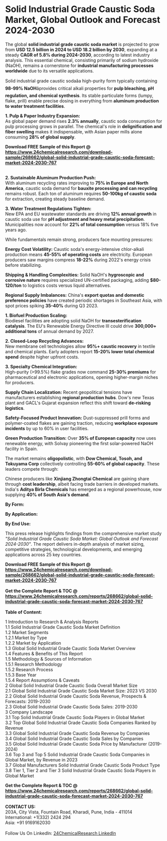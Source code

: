 <h1>Solid Industrial Grade Caustic Soda Market, Global Outlook and Forecast 2024-2030</h1><p>The global <strong>solid industrial grade caustic soda market</strong> is projected to grow from <strong>USD 12.5 billion in 2024 to USD 18.2 billion by 2030</strong>, expanding at a steady <strong>CAGR of 5.8% during 2024-2030</strong>, according to latest industry analysis. This essential chemical, consisting primarily of sodium hydroxide (NaOH), remains a cornerstone for <strong>industrial manufacturing processes worldwide</strong> due to its versatile applications.</p><p>Solid industrial grade caustic sodaâa high-purity form typically containing <strong>98-99% NaOH</strong>âprovides critical alkali properties for <strong>pulp bleaching, pH regulation, and chemical synthesis</strong>. Its stable particulate forms (lumpy, flake, prill) enable precise dosing in everything from <strong>aluminum production to water treatment facilities</strong>.</p><p><strong>1. Pulp &amp; Paper Industry Expansion:</strong><br>
As global paper demand rises <strong>2.3% annually</strong>, caustic soda consumption for pulp processing grows in parallel. The chemical's role in <strong>delignification and fiber swelling</strong> makes it indispensable, with Asian paper mills alone consuming <strong>28% of global supply</strong>.</p><div><b>Download FREE Sample of this Report @ 
            <a href="https://www.24chemicalresearch.com/download-sample/268662/global-solid-industrial-grade-caustic-soda-forecast-market-2024-2030-767">
            https://www.24chemicalresearch.com/download-sample/268662/global-solid-industrial-grade-caustic-soda-forecast-market-2024-2030-767</a></b></div><br><p><strong>2. Sustainable Aluminum Production Push:</strong><br>
With aluminum recycling rates improving to <strong>75% in Europe and North America</strong>, caustic soda demand for <strong>bauxite processing and can recycling</strong> remains robust. Each ton of aluminum requires <strong>50-100kg of caustic soda</strong> for extraction, creating steady baseline demand.</p><p><strong>3. Water Treatment Regulations Tighten:</strong><br>
New EPA and EU wastewater standards are driving <strong>12% annual growth</strong> in caustic soda use for <strong>pH adjustment and heavy metal precipitation</strong>. Municipalities now account for <strong>22% of total consumption</strong> versus 18% five years ago.</p><p>While fundamentals remain strong, producers face mounting pressures:</p><p><strong>Energy Cost Volatility:</strong> Caustic soda's energy-intensive chlor-alkali production means <strong>45-55% of operating costs</strong> are electricity. European producers saw margins compress <strong>18-22%</strong> during 2022's energy crisis before stabilizing.</p><p><strong>Shipping &amp; Handling Complexities:</strong> Solid NaOH's <strong>hygroscopic and corrosive nature</strong> requires specialized UN-certified packaging, adding <strong>$80-120/ton</strong> to logistics costs versus liquid alternatives.</p><p><strong>Regional Supply Imbalances:</strong> China's <strong>export quotas and domestic preference policies</strong> have created periodic shortages in Southeast Asia, with spot prices spiking <strong>35-40%</strong> during Q3 2023.</p><p><strong>1. Biofuel Production Scaling:</strong><br>
Biodiesel facilities are adopting solid NaOH for <strong>transesterification catalysis</strong>. The EU's Renewable Energy Directive III could drive <strong>300,000+ additional tons</strong> of annual demand by 2027.</p><p><strong>2. Closed-Loop Recycling Advances:</strong><br>
New membrane cell technologies allow <strong>95%+ caustic recovery</strong> in textile and chemical plants. Early adopters report <strong>15-20% lower total chemical spend</strong> despite higher upfront costs.</p><p><strong>3. Specialty Chemical Integration:</strong><br>
High-purity (&gt;99.5%) flake grades now command <strong>25-30% premiums</strong> for pharmaceutical and electronic applications, opening higher-margin niches for producers.</p><p><strong>Supply Chain Localization:</strong> Recent geopolitical tensions have manufacturers establishing <strong>regional production hubs</strong>. Dow's new Texas plant and GACL's Gujarat expansion reflect this shift toward <strong>de-risking logistics</strong>.</p><p><strong>Safety-Focused Product Innovation:</strong> Dust-suppressed prill forms and polymer-coated flakes are gaining traction, reducing <strong>workplace exposure incidents</strong> by up to 60% in user facilities.</p><p><strong>Green Production Transition:</strong> Over <strong>35% of European capacity</strong> now uses renewable energy, with Solvay pioneering the first solar-powered NaOH facility in Spain.</p><p>The market remains <strong>oligopolistic</strong>, with <strong>Dow Chemical, Tosoh, and Tokuyama Corp</strong> collectively controlling <strong>55-60% of global capacity</strong>. These leaders compete through:</p><p>Chinese producers like <strong>Xinjiang Zhongtai Chemical</strong> are gaining share through <strong>cost leadership</strong>, albeit facing trade barriers in developed markets. India's <strong>Aditya Birla Chemicals</strong> has emerged as a regional powerhouse, now supplying <strong>40% of South Asia's demand</strong>.</p><p><strong>By Form:</strong></p><p><strong>By Application:</strong></p><p><strong>By End Use:</strong></p><p>This press release highlights findings from the comprehensive market study <em>"Solid Industrial Grade Caustic Soda Market: Global Outlook and Forecast 2024-2030"</em>. The report delivers in-depth analysis of market sizing, competitive strategies, technological developments, and emerging applications across 25 key countries.</p><div><b>Download FREE Sample of this Report @ 
            <a href="https://www.24chemicalresearch.com/download-sample/268662/global-solid-industrial-grade-caustic-soda-forecast-market-2024-2030-767">
            https://www.24chemicalresearch.com/download-sample/268662/global-solid-industrial-grade-caustic-soda-forecast-market-2024-2030-767</a></b></div><br><div><b>Get the Complete Report & TOC @ 
            <a href="https://www.24chemicalresearch.com/reports/268662/global-solid-industrial-grade-caustic-soda-forecast-market-2024-2030-767">
            https://www.24chemicalresearch.com/reports/268662/global-solid-industrial-grade-caustic-soda-forecast-market-2024-2030-767</a></b></div><br>
            <b>Table of Content:</b><p>1 Introduction to Research & Analysis Reports<br />
    1.1 Solid Industrial Grade Caustic Soda Market Definition<br />
    1.2 Market Segments<br />
        1.2.1 Market by Type<br />
        1.2.2 Market by Application<br />
    1.3 Global Solid Industrial Grade Caustic Soda Market Overview<br />
    1.4 Features & Benefits of This Report<br />
    1.5 Methodology & Sources of Information<br />
        1.5.1 Research Methodology<br />
        1.5.2 Research Process<br />
        1.5.3 Base Year<br />
        1.5.4 Report Assumptions & Caveats<br />
2 Global Solid Industrial Grade Caustic Soda Overall Market Size<br />
    2.1 Global Solid Industrial Grade Caustic Soda Market Size: 2023 VS 2030<br />
    2.2 Global Solid Industrial Grade Caustic Soda Revenue, Prospects & Forecasts: 2019-2030<br />
    2.3 Global Solid Industrial Grade Caustic Soda Sales: 2019-2030<br />
3 Company Landscape<br />
    3.1 Top Solid Industrial Grade Caustic Soda Players in Global Market<br />
    3.2 Top Global Solid Industrial Grade Caustic Soda Companies Ranked by Revenue<br />
    3.3 Global Solid Industrial Grade Caustic Soda Revenue by Companies<br />
    3.4 Global Solid Industrial Grade Caustic Soda Sales by Companies<br />
    3.5 Global Solid Industrial Grade Caustic Soda Price by Manufacturer (2019-2024)<br />
    3.6 Top 3 and Top 5 Solid Industrial Grade Caustic Soda Companies in Global Market, by Revenue in 2023<br />
    3.7 Global Manufacturers Solid Industrial Grade Caustic Soda Product Type<br />
    3.8 Tier 1, Tier 2 and Tier 3 Solid Industrial Grade Caustic Soda Players in Global Market<br />
    </p><div><b>Get the Complete Report & TOC @ 
            <a href="https://www.24chemicalresearch.com/reports/268662/global-solid-industrial-grade-caustic-soda-forecast-market-2024-2030-767">
            https://www.24chemicalresearch.com/reports/268662/global-solid-industrial-grade-caustic-soda-forecast-market-2024-2030-767</a></b></div><br><b>CONTACT US:</b><br>
            203A, City Vista, Fountain Road, Kharadi, Pune, India - 411014<br>
            International: +1(332) 2424 294<br>
            Asia: +91 9169162030 <br><br>
            Follow Us On LinkedIn: <a href="https://www.linkedin.com/company/24chemicalresearch/">24ChemicalResearch LinkedIn</a>
